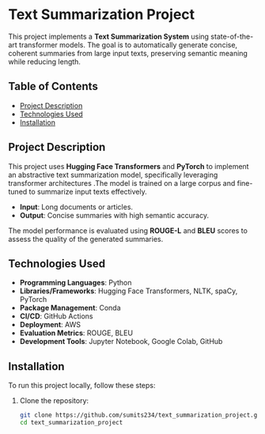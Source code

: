 # Text Summarization Project

This project implements a **Text Summarization System** using state-of-the-art transformer models. The goal is to automatically generate concise, coherent summaries from large input texts, preserving semantic meaning while reducing length.

## Table of Contents
- [Project Description](#project-description)
- [Technologies Used](#technologies-used)
- [Installation](#installation)

## Project Description

This project uses **Hugging Face Transformers** and **PyTorch** to implement an abstractive text summarization model, specifically leveraging transformer architectures .The model is trained on a large corpus and fine-tuned to summarize input texts effectively.

- **Input**: Long documents or articles.
- **Output**: Concise summaries with high semantic accuracy.

The model performance is evaluated using **ROUGE-L** and **BLEU** scores to assess the quality of the generated summaries.

## Technologies Used

- **Programming Languages**: Python  
- **Libraries/Frameworks**: Hugging Face Transformers, NLTK, spaCy, PyTorch  
- **Package Management**: Conda  
- **CI/CD**: GitHub Actions  
- **Deployment**: AWS  
- **Evaluation Metrics**: ROUGE, BLEU  
- **Development Tools**: Jupyter Notebook, Google Colab, GitHub

## Installation

To run this project locally, follow these steps:

1. Clone the repository:
   ```bash
   git clone https://github.com/sumits234/text_summarization_project.git
   cd text_summarization_project
